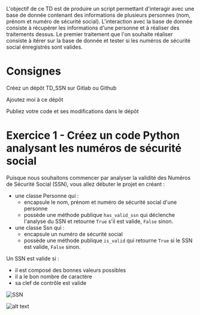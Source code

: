 L'objectif de ce TD est de produire un script permettant d'interagir avec une base de donnée contenant des informations de plusieurs personnes (nom, prénom et numéro de sécurité social).
L'interaction avec la base de donnée consiste à récupérer les informations d'une personne et à réaliser des traitements dessus.
Le premier traitement que l'on souhaite réaliser consiste à itérer sur la base de donnée et tester si les numéros de sécurité social énregistrés sont valides.

# Consignes

Créez un dépôt TD_SSN sur Gitlab ou Github

Ajoutez moi à ce dépôt 

Publiez votre code et ses modifications dans le dépôt

# Exercice 1 - Créez un code Python analysant les numéros de sécurité social

Puisque nous souhaitons commencer par analyser la validité des Numéros de Sécurité Social (SSN), vous allez débuter le projet en créant :

- une classe Personne qui :
	- encapsule le nom, prénom et numéro de sécurité social d'une personne
	- possède une méthode publique `has_valid_ssn` qui déclenche l'analyse du SSN et retourne `True` s'il est valide, `False` sinon.
- une classe Ssn qui :
	- encapsule un numéro de sécurité social
	- possède une méthode publique `is_valid` qui retourne `True` si le SSN est valide, `False` sinon.

Un SSN est valide si :

- il est composé des bonnes valeurs possibles
- il a le bon nombre de caractère
- sa clef de contrôle est valide

![SSN](https://user-images.githubusercontent.com/95085398/143722344-841fa617-5323-4c4d-a532-01c689d2d66a.jpeg)


![alt text](https://github.com/MoraisSebastien/DockerLesson/tree/tmp/readme/td/imgSSN.jpeg?raw=true)
